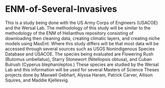 # ENM-of-Several-Invasives

This is a study being done with the US Army Corps of Engineers (USACOE) and the Wersal Lab. The methodology of this study will be similar to the methodology of the ENM of Helianthus repository consisting of downloading then cleaning data, creating climatic layers, and creating niche models using MaxEnt. Where this study differs will be that most data will be accessed through several sources such as USGS Nonindigenous Species Database and USACOE. The species being evaluated are Flowering Rush (Butomus umbellatus), Starry Stonewort (Nitellopsis obtusa), and Cuban Bulrush (Cyperus blepharoleptos.) These species are studied by the Wersal Lab and this information will be used for several Masters of Science Theses projects done by Maxwell Gebhart, Alyssa Haram, Patrick Carver, Allison Squires, and Maddie Kjellesvig.
